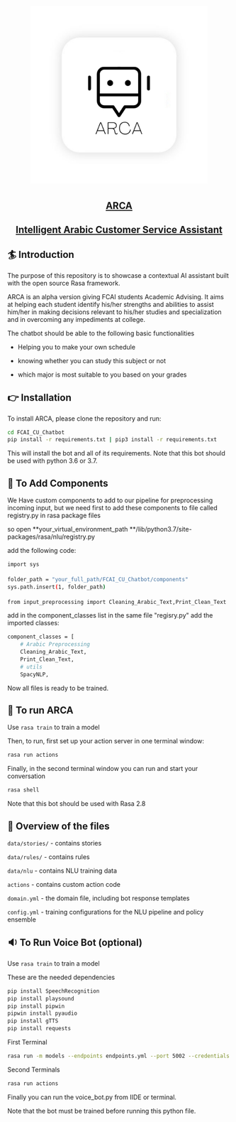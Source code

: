 

<h1 align="center">
<img src="ARCA_Final_Logo.png" width="400" height = "400">
</h1>




<h2 align="center"><u>ARCA</u></h2>

<h2 align="center"><u>Intelligent Arabic Customer Service Assistant</u></h2>





## :surfer: Introduction

The purpose of this repository is to showcase a contextual AI assistant built with the open source Rasa framework.

ARCA is an alpha version giving FCAI students Academic Advising. It aims at helping each student identify his/her strengths and abilities to assist him/her in making decisions relevant to his/her studies and specialization and in overcoming any impediments at college.

The chatbot should be able to the following basic functionalities

- Helping you to make your own schedule

- knowing whether  you can study this subject or not

- which major is most suitable to you based on your grades


## :point_right: Installation

To install ARCA, please clone the repository and run:

```sh
cd FCAI_CU_Chatbot
pip install -r requirements.txt | pip3 install -r requirements.txt
```

This will install the bot and all of its requirements.
Note that this bot should be used with python 3.6 or 3.7.

## :open_file_folder: To Add Components

We Have custom components to add to our pipeline for preprocessing incoming input, but we need first to add these components to file called registry.py in rasa package files

so open **your_virtual_environment_path **/lib/python3.7/site-packages/rasa/nlu/registry.py

add the following code: 

```sh
import sys

folder_path = "your_full_path/FCAI_CU_Chatbot/components"
sys.path.insert(1, folder_path)

from input_preprocessing import Cleaning_Arabic_Text,Print_Clean_Text
```

add in the component_classes list in the same file "regisry.py" add the imported classes: 

```sh
component_classes = [
    # Arabic Preprocessing
    Cleaning_Arabic_Text,
    Print_Clean_Text,
    # utils
    SpacyNLP,
```

Now all files is ready to be trained.

## 🤖 To run ARCA

Use `rasa train` to train a model

Then, to run, first set up your action server in one terminal window:
```bash
rasa run actions 
```

Finally, in the second terminal window you can run and start your conversation	

```bash
rasa shell
```

Note that this bot should be used with Rasa 2.8

## :blue_book: Overview of the files

`data/stories/` - contains stories 

`data/rules/` - contains rules 

`data/nlu` - contains NLU training data

`actions` - contains custom action code

`domain.yml` - the domain file, including bot response templates

`config.yml` - training configurations for the NLU pipeline and policy ensemble





## :sound: To Run Voice Bot (optional)

Use `rasa train` to train a model

These are the needed dependencies 

```bash
pip install SpeechRecognition
pip install playsound
pip install pipwin
pipwin install pyaudio
pip install gTTS
pip install requests
```

First Terminal

```bash
rasa run -m models --endpoints endpoints.yml --port 5002 --credentials credentials.yml
```

Second Terminals

```bash
rasa run actions
```

Finally you can run the voice_bot.py from IIDE or terminal.

Note that the bot must be trained before running this python file.
